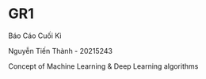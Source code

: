 # GR1
Báo Cáo Cuối Kì

Nguyễn Tiến Thành - 20215243

Concept of Machine Learning & Deep Learning algorithms

